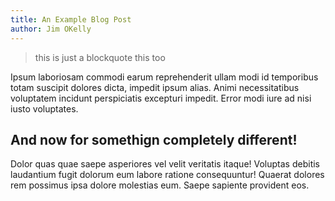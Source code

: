 ```yaml
---
title: An Example Blog Post
author: Jim OKelly
---
```


> this is just a blockquote
> this too

Ipsum laboriosam commodi earum reprehenderit ullam modi id temporibus totam suscipit dolores dicta, impedit ipsum alias. Animi necessitatibus voluptatem incidunt perspiciatis excepturi impedit. Error modi iure ad nisi iusto voluptates.

<!--more-->

## And now for somethign completely different!

Dolor quas quae saepe asperiores vel velit veritatis itaque! Voluptas debitis laudantium fugit dolorum eum labore ratione consequuntur! Quaerat dolores rem possimus ipsa dolore molestias eum. Saepe sapiente provident eos.
